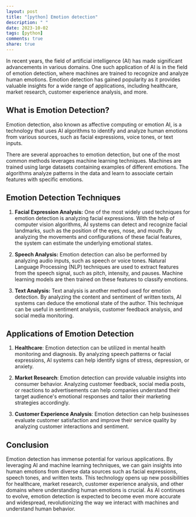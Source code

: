 ```yaml
---
layout: post
title: "[python] Emotion detection"
description: " "
date: 2023-10-02
tags: [python]
comments: true
share: true
---
```


In recent years, the field of artificial intelligence (AI) has made significant advancements in various domains. One such application of AI is in the field of emotion detection, where machines are trained to recognize and analyze human emotions. Emotion detection has gained popularity as it provides valuable insights for a wide range of applications, including healthcare, market research, customer experience analysis, and more.

## What is Emotion Detection?

Emotion detection, also known as affective computing or emotion AI, is a technology that uses AI algorithms to identify and analyze human emotions from various sources, such as facial expressions, voice tones, or text inputs.

There are several approaches to emotion detection, but one of the most common methods leverages machine learning techniques. Machines are trained using large datasets containing examples of different emotions. The algorithms analyze patterns in the data and learn to associate certain features with specific emotions.

## Emotion Detection Techniques

1. **Facial Expression Analysis:** One of the most widely used techniques for emotion detection is analyzing facial expressions. With the help of computer vision algorithms, AI systems can detect and recognize facial landmarks, such as the position of the eyes, nose, and mouth. By analyzing the movements and configurations of these facial features, the system can estimate the underlying emotional states.

2. **Speech Analysis:** Emotion detection can also be performed by analyzing audio inputs, such as speech or voice tones. Natural Language Processing (NLP) techniques are used to extract features from the speech signal, such as pitch, intensity, and pauses. Machine learning models are then trained on these features to classify emotions.

3. **Text Analysis:** Text analysis is another method used for emotion detection. By analyzing the content and sentiment of written texts, AI systems can deduce the emotional state of the author. This technique can be useful in sentiment analysis, customer feedback analysis, and social media monitoring.

## Applications of Emotion Detection

1. **Healthcare**: Emotion detection can be utilized in mental health monitoring and diagnosis. By analyzing speech patterns or facial expressions, AI systems can help identify signs of stress, depression, or anxiety.

2. **Market Research**: Emotion detection can provide valuable insights into consumer behavior. Analyzing customer feedback, social media posts, or reactions to advertisements can help companies understand their target audience's emotional responses and tailor their marketing strategies accordingly.

3. **Customer Experience Analysis**: Emotion detection can help businesses evaluate customer satisfaction and improve their service quality by analyzing customer interactions and sentiment.

## Conclusion

Emotion detection has immense potential for various applications. By leveraging AI and machine learning techniques, we can gain insights into human emotions from diverse data sources such as facial expressions, speech tones, and written texts. This technology opens up new possibilities for healthcare, market research, customer experience analysis, and other domains where understanding human emotions is crucial. As AI continues to evolve, emotion detection is expected to become even more accurate and widespread, revolutionizing the way we interact with machines and understand human behavior.